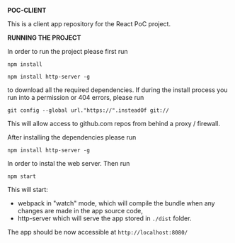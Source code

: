 **POC-CLIENT**

This is a client app repository for the React PoC project.

**RUNNING THE PROJECT**

In order to run the project please first run

`npm install`

`npm install http-server -g`

to download all the required dependencies. If during the install process you run into a permission
or 404 errors, please run

`git config --global url."https://".insteadOf git://`

This will allow access to github.com repos from behind a proxy / firewall.

After installing the dependencies please run

`npm install http-server -g`

In order to instal the web server. Then run

`npm start`

This will start:

- webpack in "watch" mode, which will compile the bundle when any changes are
made in the app source code,
- http-server which will serve the app stored in `./dist` folder.

The app should be now accessible at `http://localhost:8080/`